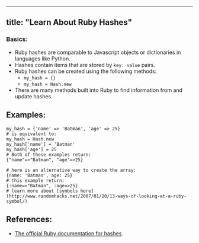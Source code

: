 
---
title: "Learn About Ruby Hashes"
---

### Basics:

*   Ruby hashes are comparable to Javascript objects or dictionaries in languages like Python.
*   Hashes contain items that are stored by `key: value` pairs.
*   Ruby hashes can be created using the following methods:
    *   `my_hash = {}`
    *   `my_hash = Hash.new`
*   There are many methods built into Ruby to find information from and update hashes.

## Examples:

    my_hash = {'name' => 'Batman', 'age' => 25}
    # is equivalent to:
    my_hash = Hash.new
    my_hash['name'] = 'Batman'
    my_hash['age'] = 25
    # Both of these examples return:
    {"name"=>"Batman", "age"=>25}

    # here is an alternative way to create the array:
    {name: 'Batman', age: 25}
    # this example return:
    {:name=>"Batman", :age=>25}
    # learn more about [symbols here](http://www.randomhacks.net/2007/01/20/13-ways-of-looking-at-a-ruby-symbol/)

## References:

*   [The official Ruby documentation for hashes](http://ruby-doc.org/core-2.2.0/Hash.html).
